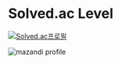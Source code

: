 Solved.ac Level
=======
[![Solved.ac프로필](http://mazassumnida.wtf/api/v2/generate_badge?boj=asitwas729)](https://solved.ac/asitwas729)

![mazandi profile](http://mazandi.herokuapp.com/api?handle={asitwas729}&theme=cold)
